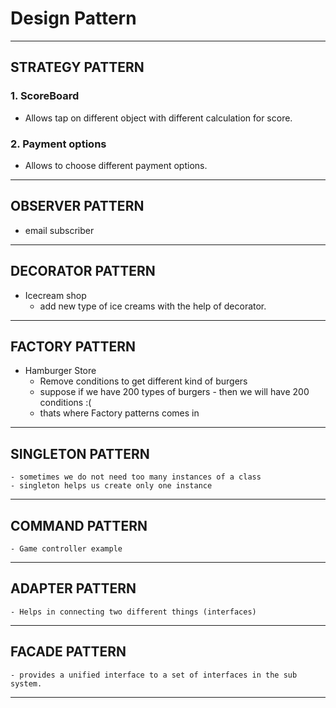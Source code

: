 # Design Pattern
---------------------------------------------------------------------

## STRATEGY PATTERN
### 1. ScoreBoard
 - Allows tap on different object with different calculation for score.


### 2. Payment options
 - Allows to choose different payment options.
---------------------------------------------------------------------

## OBSERVER PATTERN

- email subscriber
---------------------------------------------------------------------

## DECORATOR PATTERN

- Icecream shop
   - add new type of ice creams with the help of decorator.
---------------------------------------------------------------------

## FACTORY PATTERN

- Hamburger Store
   - Remove conditions to get different kind of burgers
   - suppose if we have 200 types of burgers - then we will have 200 conditions :(
   - thats where Factory patterns comes in
---------------------------------------------------------------------

## SINGLETON PATTERN

    - sometimes we do not need too many instances of a class
    - singleton helps us create only one instance
---------------------------------------------------------------------

## COMMAND PATTERN
    - Game controller example

---------------------------------------------------------------------

## ADAPTER PATTERN

    - Helps in connecting two different things (interfaces)
---------------------------------------------------------------------

## FACADE PATTERN
    - provides a unified interface to a set of interfaces in the sub system.
---------------------------------------------------------------------